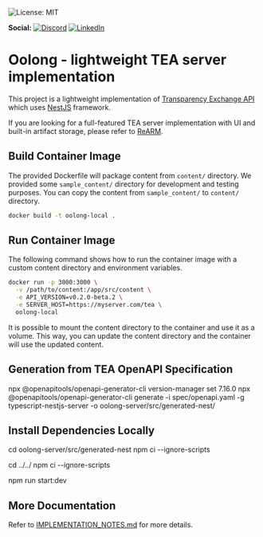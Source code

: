 ![License: MIT](https://img.shields.io/badge/License-MIT-blue.svg)

 **Social:**
[![Discord](https://img.shields.io/discord/757425726143201370.svg?color=%237289da&label=Discord&logo=discord&logoColor=%237289da)](https://discord.gg/UTxjBf9juQ)
[![LinkedIn](https://img.shields.io/badge/LinkedIn-blue.svg?logo=LinkedIn)](https://www.linkedin.com/company/relizaio/)

# Oolong - lightweight TEA server implementation

This project is a lightweight implementation of [Transparency Exchange API](https://github.com/CycloneDX/transparency-exchange-api/) which uses [NestJS](https://nestjs.com/) framework.

If you are looking for a full-featured TEA server implementation with UI and built-in artifact storage, please refer to [ReARM](https://github.com/reliza/rearm).

## Build Container Image

The provided Dockerfile will package content from `content/` directory. We provided some `sample_content/` directory for development and testing purposes. You can copy the content from `sample_content/` to `content/` directory.

```bash
docker build -t oolong-local .
```

## Run Container Image

The following command shows how to run the container image with a custom content directory and environment variables.

```bash
docker run -p 3000:3000 \
  -v /path/to/content:/app/src/content \
  -e API_VERSION=v0.2.0-beta.2 \
  -e SERVER_HOST=https://myserver.com/tea \
  oolong-local
```

It is possible to mount the content directory to the container and use it as a volume. This way, you can update the content directory and the container will use the updated content.

## Generation from TEA OpenAPI Specification

npx @openapitools/openapi-generator-cli version-manager set 7.16.0
npx @openapitools/openapi-generator-cli generate -i spec/openapi.yaml -g typescript-nestjs-server -o oolong-server/src/generated-nest/

## Install Dependencies Locally

cd oolong-server/src/generated-nest
npm ci --ignore-scripts

cd ../../
npm ci --ignore-scripts

npm run start:dev

## More Documentation
Refer to [IMPLEMENTATION_NOTES.md](oolong-server/IMPLEMENTATION_NOTES.md) for more details.